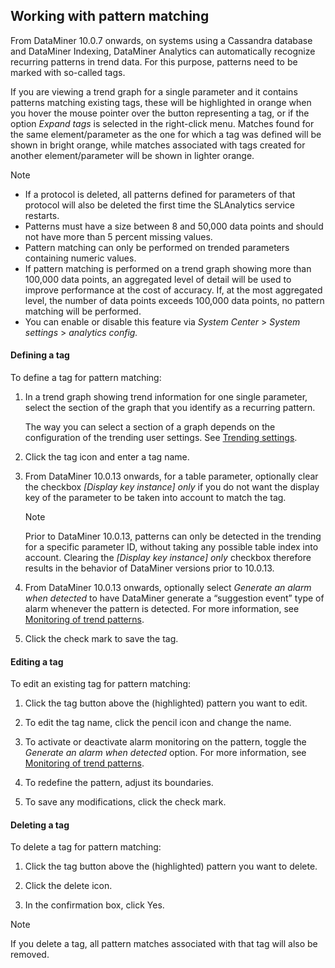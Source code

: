 ## Working with pattern matching

From DataMiner 10.0.7 onwards, on systems using a Cassandra database and DataMiner Indexing, DataMiner Analytics can automatically recognize recurring patterns in trend data. For this purpose, patterns need to be marked with so-called tags.

If you are viewing a trend graph for a single parameter and it contains patterns matching existing tags, these will be highlighted in orange when you hover the mouse pointer over the button representing a tag, or if the option *Expand tags* is selected in the right-click menu. Matches found for the same element/parameter as the one for which a tag was defined will be shown in bright orange, while matches associated with tags created for another element/parameter will be shown in lighter orange.

> [!NOTE]
> -  If a protocol is deleted, all patterns defined for parameters of that protocol will also be deleted the first time the SLAnalytics service restarts.
> -  Patterns must have a size between 8 and 50,000 data points and should not have more than 5 percent missing values.
> -  Pattern matching can only be performed on trended parameters containing numeric values.
> -  If pattern matching is performed on a trend graph showing more than 100,000 data points, an aggregated level of detail will be used to improve performance at the cost of accuracy. If, at the most aggregated level, the number of data points exceeds 100,000 data points, no pattern matching will be performed.
> -  You can enable or disable this feature via *System Center* > *System settings* > *analytics config.*

#### Defining a tag

To define a tag for pattern matching:

1. In a trend graph showing trend information for one single parameter, select the section of the graph that you identify as a recurring pattern.

    The way you can select a section of a graph depends on the configuration of the trending user settings. See [Trending settings](../../part_1/GettingStarted/User_settings.md#trending-settings).

2. Click the tag icon and enter a tag name.

3. From DataMiner 10.0.13 onwards, for a table parameter, optionally clear the checkbox *\[Display key instance\] only* if you do not want the display key of the parameter to be taken into account to match the tag.

    > [!NOTE]
    > Prior to DataMiner 10.0.13, patterns can only be detected in the trending for a specific parameter ID, without taking any possible table index into account. Clearing the *\[Display key instance\] only* checkbox therefore results in the behavior of DataMiner versions prior to 10.0.13.

4. From DataMiner 10.0.13 onwards, optionally select *Generate an alarm when detected* to have DataMiner generate a “suggestion event” type of alarm whenever the pattern is detected. For more information, see [Monitoring of trend patterns](../alarms/Advanced_analytics_features_in_the_Alarm_Console.md#monitoring-of-trend-patterns).

5. Click the check mark to save the tag.

#### Editing a tag

To edit an existing tag for pattern matching:

1. Click the tag button above the (highlighted) pattern you want to edit.

2. To edit the tag name, click the pencil icon and change the name.

3. To activate or deactivate alarm monitoring on the pattern, toggle the *Generate an alarm when detected* option. For more information, see [Monitoring of trend patterns](../alarms/Advanced_analytics_features_in_the_Alarm_Console.md#monitoring-of-trend-patterns).

4. To redefine the pattern, adjust its boundaries.

5. To save any modifications, click the check mark.

#### Deleting a tag

To delete a tag for pattern matching:

1. Click the tag button above the (highlighted) pattern you want to delete.

2. Click the delete icon.

3. In the confirmation box, click Yes.

> [!NOTE]
> If you delete a tag, all pattern matches associated with that tag will also be removed.
>
